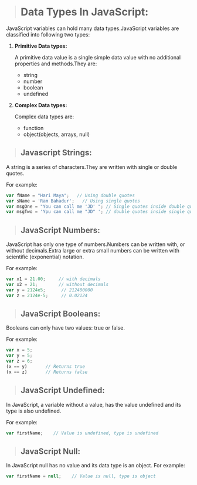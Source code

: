 > # Data Types In JavaScript:

JavaScript variables can hold many data types.JavaScript variables are classified into following two types:

1. __Primitive Data types:__
    
    A primitive data value is a single simple data value with no additional properties and methods.They are:
    - string
    - number
    - boolean
    - undefined

2. __Complex Data types:__
    
    Complex data types are:
    - function
    - object(objects, arrays, null)

> ## Javascript Strings:
A string is a series of characters.They are written with single or double quotes.

For example:
```js
var fName = "Hari Maya";   // Using double quotes
var sName = 'Ram Bahadur';   // Using single quotes
var msgOne = "You can call me 'JD' "; // Single quotes inside double quotes
var msgTwo = 'Ypu can call me "JD" '; // double quotes inside single quotes
```

> ## JavaScript Numbers:
JavaScript has only one type of numbers.Numbers can be written with, or without decimals.Extra large or extra small numbers can be written with scientific (exponential) notation.

For example:
```js
var x1 = 21.00;     // with decimals
var x2 = 21;        // without decimals
var y = 2124e5;      // 212400000
var z = 2124e-5;     // 0.02124
```

> ## JavaScript Booleans:
Booleans can only have two values: true or false.

For example:
```js
var x = 5;
var y = 5;
var z = 6;
(x == y)       // Returns true
(x == z)       // Returns false
```

> ## JavaScript Undefined:
In JavaScript, a variable without a value, has the value undefined and its type is also undefined.

For example:
```js
var firstName;    // Value is undefined, type is undefined
```

> ## JavaScript Null:
In JavaScript null has no value and its data type is an object.
For example:
```js
var firstName = null;    // Value is null, type is object
```